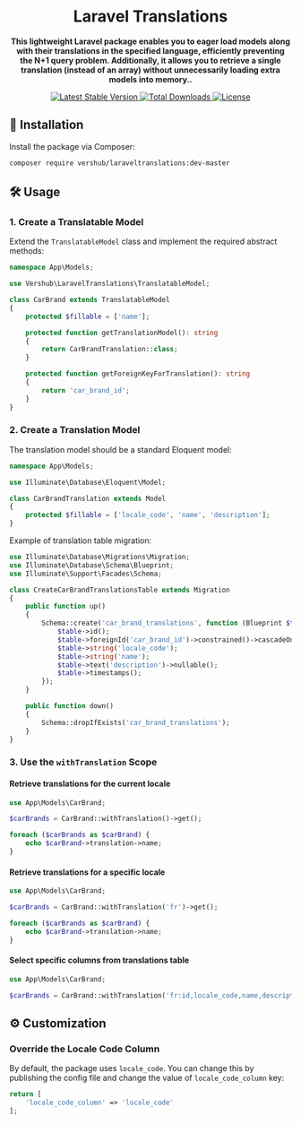 <div align="center">
  <h1>Laravel Translations</h1>
  <p>
    <strong>This lightweight Laravel package enables you to eager load models along with their translations in the specified language, efficiently preventing the N+1 query problem. Additionally, it allows you to retrieve a single translation (instead of an array) without unnecessarily loading extra models into memory..</strong>
  </p>
  <p>
    <a href="https://packagist.org/packages/vershub/laraveltranslations">
        <img src="https://img.shields.io/packagist/v/vershub/laraveltranslations.svg?style=flat-square" alt="Latest Stable Version">
    </a>
    <a href="https://packagist.org/packages/vershub/laraveltranslations">
        <img src="https://img.shields.io/packagist/dt/vershub/laraveltranslations.svg?style=flat-square" alt="Total Downloads">
    </a>
    <a href="LICENSE.md">
        <img src="https://img.shields.io/badge/license-MIT-brightgreen.svg?style=flat-square" alt="License">
    </a>
  </p>
</div>



## 🚀 Installation  

Install the package via Composer:  

```bash  
composer require vershub/laraveltranslations:dev-master
```

## 🛠️ Usage  

### 1. Create a Translatable Model  

Extend the `TranslatableModel` class and implement the required abstract methods:  

```php  
namespace App\Models;  

use Vershub\LaravelTranslations\TranslatableModel;  

class CarBrand extends TranslatableModel  
{  
    protected $fillable = ['name'];  

    protected function getTranslationModel(): string  
    {  
        return CarBrandTranslation::class;  
    }  

    protected function getForeignKeyForTranslation(): string  
    {  
        return 'car_brand_id';  
    }  
}
```

### 2. Create a Translation Model  

The translation model should be a standard Eloquent model:  

```php  
namespace App\Models;  

use Illuminate\Database\Eloquent\Model;  

class CarBrandTranslation extends Model  
{  
    protected $fillable = ['locale_code', 'name', 'description'];  
}
```

Example of translation table migration:   

```php  
use Illuminate\Database\Migrations\Migration;  
use Illuminate\Database\Schema\Blueprint;  
use Illuminate\Support\Facades\Schema;  

class CreateCarBrandTranslationsTable extends Migration  
{  
    public function up()  
    {  
        Schema::create('car_brand_translations', function (Blueprint $table) {  
            $table->id();  
            $table->foreignId('car_brand_id')->constrained()->cascadeOnDelete();  
            $table->string('locale_code');  
            $table->string('name');  
            $table->text('description')->nullable();  
            $table->timestamps();  
        });  
    }  

    public function down()  
    {  
        Schema::dropIfExists('car_brand_translations');  
    }  
}  
```

### 3. Use the `withTranslation` Scope  

#### Retrieve translations for the current locale  

```php  
use App\Models\CarBrand;  

$carBrands = CarBrand::withTranslation()->get();  

foreach ($carBrands as $carBrand) {  
    echo $carBrand->translation->name;  
}
```

#### Retrieve translations for a specific locale  

```php 
use App\Models\CarBrand;  

$carBrands = CarBrand::withTranslation('fr')->get();  

foreach ($carBrands as $carBrand) {  
    echo $carBrand->translation->name;  
}
```
#### Select specific columns from translations table 

```php
use App\Models\CarBrand;  

$carBrands = CarBrand::withTranslation('fr:id,locale_code,name,description')->get();  
```

## ⚙️ Customization  

### Override the Locale Code Column  

By default, the package uses `locale_code`. You can change this by publishing the config file and change the value of  `locale_code_column` key: 

```php
return [
    'locale_code_column' => 'locale_code'
];
    
```
